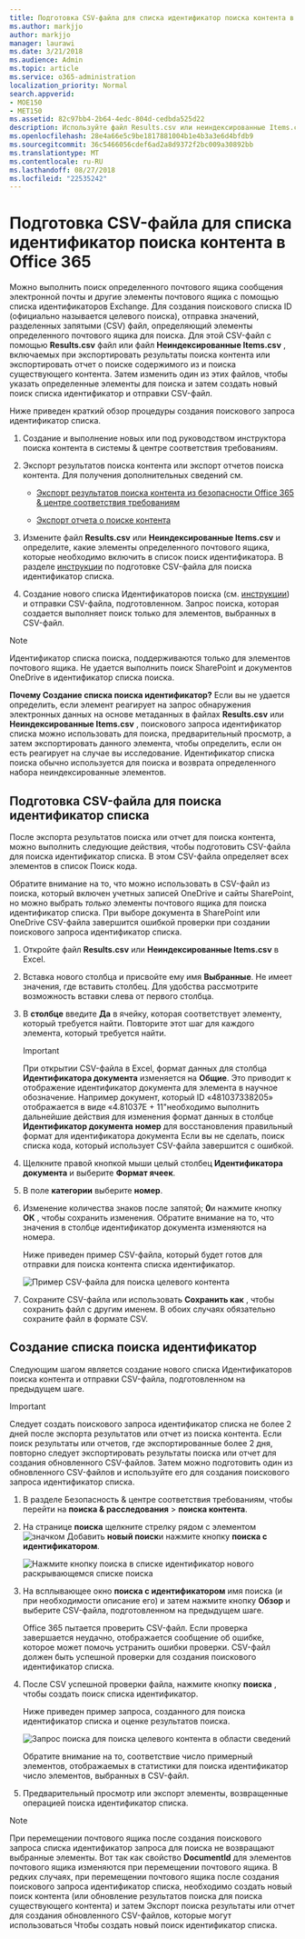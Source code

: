 ```yaml
---
title: Подготовка CSV-файла для списка идентификатор поиска контента в Office 365
ms.author: markjjo
author: markjjo
manager: laurawi
ms.date: 3/21/2018
ms.audience: Admin
ms.topic: article
ms.service: o365-administration
localization_priority: Normal
search.appverid:
- MOE150
- MET150
ms.assetid: 82c97bb4-2b64-4edc-804d-cedbda525d22
description: Используйте файл Results.csv или неиндексированные Items.csv из существующего контента поиска для создания поискового идентификатор списка, возвращающий определенного сообщения. Поиска списка Идентификаторов обычно используется для возврата элементов частично индексированных почтового ящика.
ms.openlocfilehash: 28e4a66e5c9be1817881004b1e4b3a3e6d4bfdb9
ms.sourcegitcommit: 36c5466056cdef6ad2a8d9372f2bc009a30892bb
ms.translationtype: MT
ms.contentlocale: ru-RU
ms.lasthandoff: 08/27/2018
ms.locfileid: "22535242"
---
```

# <a name="prepare-a-csv-file-for-an-id-list-content-search-in-office-365"></a>Подготовка CSV-файла для списка идентификатор поиска контента в Office 365

Можно выполнить поиск определенного почтового ящика сообщения электронной почты и другие элементы почтового ящика с помощью списка идентификаторов Exchange. Для создания поискового списка ID (официально называется целевого поиска), отправка значений, разделенных запятыми (CSV) файл, определяющий элементы определенного почтового ящика для поиска. Для этой CSV-файл с помощью **Results.csv** файл или файл **Неиндексированные Items.csv** , включаемых при экспортировать результаты поиска контента или экспортировать отчет о поиске содержимого из и поиска существующего контента. Затем изменить один из этих файлов, чтобы указать определенные элементы для поиска и затем создать новый поиск списка идентификатор и отправки CSV-файл. 
  
Ниже приведен краткий обзор процедуры создания поискового запроса идентификатор списка.
  
1. Создание и выполнение новых или под руководством инструктора поиска контента в системы &amp; центре соответствия требованиям.
    
2. Экспорт результатов поиска контента или экспорт отчетов поиска контента. Для получения дополнительных сведений см.
    
    - [Экспорт результатов поиска контента из безопасности Office 365 &amp; центре соответствия требованиям](export-search-results.md)
    
    - [Экспорт отчета о поиске контента](export-a-content-search-report.md)
    
3. Измените файл **Results.csv** или **Неиндексированные Items.csv** и определите, какие элементы определенного почтового ящика, которые необходимо включить в список поиск идентификатора. В разделе [инструкции](#prepare-the-csv-file-for-an-id-list-search) по подготовке CSV-файла для поиска идентификатор списка. 
    
4. Создание нового списка Идентификаторов поиска (см. [инструкции](#create-an-id-list-search)) и отправки CSV-файла, подготовленном. Запрос поиска, которая создается выполняет поиск только для элементов, выбранных в CSV-файл.
    
> [!NOTE]
> Идентификатор списка поиска, поддерживаются только для элементов почтового ящика. Не удается выполнить поиск SharePoint и документов OneDrive в идентификатор списка поиска. 
  
 **Почему Создание списка поиска идентификатор?** Если вы не удается определить, если элемент реагирует на запрос обнаружения электронных данных на основе метаданных в файлах **Results.csv** или **Неиндексированные Items.csv** , поискового запроса идентификатор списка можно использовать для поиска, предварительный просмотр, а затем экспортировать данного элемента, чтобы определить, если он есть реагирует на случае вы исследование. Идентификатор списка поиска обычно используется для поиска и возврата определенного набора неиндексированные элементов. 
  
## <a name="prepare-the-csv-file-for-an-id-list-search"></a>Подготовка CSV-файла для поиска идентификатор списка

После экспорта результатов поиска или отчет для поиска контента, можно выполнить следующие действия, чтобы подготовить CSV-файла для поиска идентификатор списка. В этом CSV-файла определяет всех элементов в список Поиск кода.
  
Обратите внимание на то, что можно использовать в CSV-файл из поиска, который включен учетных записей OneDrive и сайты SharePoint, но можно выбрать *только* элементы почтового ящика для поиска идентификатор списка. При выборе документа в SharePoint или OneDrive CSV-файла завершится ошибкой проверки при создании поискового запроса идентификатор списка. 
  
1. Откройте файл **Results.csv** или **Неиндексированные Items.csv** в Excel. 
    
2. Вставка нового столбца и присвойте ему имя **Выбранные**. Не имеет значения, где вставить столбец. Для удобства рассмотрите возможность вставки слева от первого столбца.
    
3. В **столбце** введите **Да** в ячейку, которая соответствует элементу, который требуется найти. Повторите этот шаг для каждого элемента, который требуется найти. 
    
    > [!IMPORTANT]
    > При открытии CSV-файла в Excel, формат данных для столбца **Идентификатора документа** изменяется на **Общие**. Это приводит к отображение идентификатор документа для элемента в научное обозначение. Например документ, который ID «481037338205» отображается в виде «4.81037E + 11"необходимо выполнить дальнейшие действия для изменения формат данных в столбце **Идентификатор документа** **номер** для восстановления правильный формат для идентификатора документа Если вы не сделать, поиск списка кода, который использует CSV-файла завершится с ошибкой. 
  
4. Щелкните правой кнопкой мыши целый столбец **Идентификатора документа** и выберите **Формат ячеек**.
    
5. В поле **категории** выберите **номер**.
    
6. Изменение количества знаков после запятой; **0**и нажмите кнопку **ОК** , чтобы сохранить изменения. Обратите внимание на то, что значения в столбце идентификатор документа изменяются на номера. 
    
    Ниже приведен пример CSV-файла, который будет готов для отправки для поиска контента списка идентификатор.
    
    ![Пример CSV-файла для поиска целевого контента](media/8371b8cb-1638-496e-9be1-fe1565757d67.png)
  
7. Сохраните CSV-файла или использовать **Сохранить как** , чтобы сохранить файл с другим именем. В обоих случаях обязательно сохраните файл в формате CSV. 
  
## <a name="create-an-id-list-search"></a>Создание списка поиска идентификатор

Следующим шагом является создание нового списка Идентификаторов поиска контента и отправки CSV-файла, подготовленном на предыдущем шаге.
  
> [!IMPORTANT]
> Следует создать поискового запроса идентификатор списка не более 2 дней после экспорта результатов или отчет из поиска контента. Если поиск результаты или отчетов, где экспортированные более 2 дня, повторно следует экспортировать результаты поиска или отчет для создания обновленного CSV-файлов. Затем можно подготовить один из обновленного CSV-файлов и используйте его для создания поискового запроса идентификатор списка. 
  
1. В разделе Безопасность &amp; центре соответствия требованиям, чтобы перейти на **поиска &amp; расследования** \> **поиска контента**.
    
2. На странице **поиска** щелкните стрелку рядом с элементом ![значком Добавить](media/8ee52980-254b-440b-99a2-18d068de62d3.gif) **новый поиск**и нажмите кнопку **поиска с идентификатором**.
    
    ![Нажмите кнопку поиска в списке идентификатор нового раскрывающемся списке поиска](media/e65f9942-09b2-4127-865e-e64029a590df.png)
  
3. На всплывающее окно **поиска с идентификатором** имя поиска (и при необходимости описание его) и затем нажмите кнопку **Обзор** и выберите CSV-файла, подготовленном на предыдущем шаге. 
    
    Office 365 пытается проверить CSV-файл. Если проверка завершается неудачно, отображается сообщение об ошибке, которое может помочь устранить ошибки проверки. CSV-файл должен быть успешной проверки для создания поискового идентификатор списка.
    
4. После CSV успешной проверки файла, нажмите кнопку **поиска** , чтобы создать поиск списка идентификатор. 
    
    Ниже приведен пример запроса, созданного для поиска идентификатор списка и оценке результатов поиска.
    
    ![Запрос поиска для поиска целевого контента в области сведений](media/dbd9e570-c04b-4056-a8a7-37e9916ec683.png)
  
    Обратите внимание на то, соответствие число примерный элементов, отображаемых в статистики для поиска идентификатор число элементов, выбранных в CSV-файл.
    
5. Предварительный просмотр или экспорт элементы, возвращенные операцией поиска идентификатор списка.
    
> [!NOTE]
> При перемещении почтового ящика после создания поискового запроса списка идентификатор запроса для поиска не возвращают выбранные элементы. Вот так как свойство **DocumentId** для элементов почтового ящика изменяются при перемещении почтового ящика. В редких случаях, при перемещении почтового ящика после создания поискового запроса идентификатор списка, необходимо создать новый поиск контента (или обновление результатов поиска для поиска существующего контента) и затем Экспорт поиска результаты или отчет для создания обновленного CSV-файлов, которые могут использоваться  Чтобы создать новый поиск идентификатор списка. 
